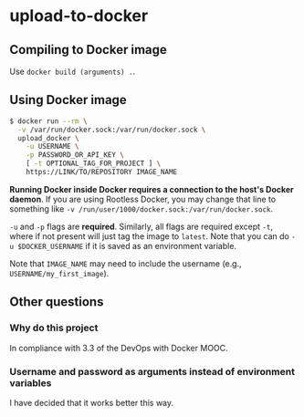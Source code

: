 # upload-to-docker

## Compiling to Docker image

Use `docker build (arguments) .`.

## Using Docker image

```bash
$ docker run --rm \
  -v /var/run/docker.sock:/var/run/docker.sock \
  upload_docker \
    -u USERNAME \
    -p PASSWORD_OR_API_KEY \
    [ -t OPTIONAL_TAG_FOR_PROJECT ] \
    https://LINK/TO/REPOSITORY IMAGE_NAME
```

**Running Docker inside Docker requires a connection to the host's Docker daemon**. If you are using Rootless Docker, you may change that line to something like `-v /run/user/1000/docker.sock:/var/run/docker.sock`.

`-u` and `-p` flags are **required**. Similarly, all flags are required except `-t`, where if not present will just tag the image to `latest`.
Note that you can do `-u $DOCKER_USERNAME` if it is saved as an environment variable.

Note that `IMAGE_NAME` may need to include the username (e.g., `USERNAME/my_first_image`).

## Other questions

### Why do this project

In compliance with 3.3 of the DevOps with Docker MOOC.

### Username and password as arguments instead of environment variables

I have decided that it works better this way.
